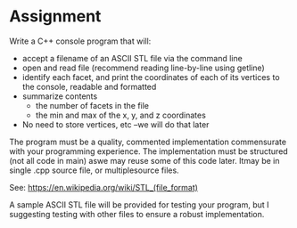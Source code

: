 # Assignment

Write a C++ console program that will:

- accept a filename of an ASCII STL file via the command line
- open and read file (recommend reading line-by-line using getline)
- identify each facet, and print the coordinates of each of its vertices to the console, readable and formatted
- summarize contents
  - the number of facets in the file
  - the min and max of the x, y, and z coordinates
- No need to store vertices, etc –we will do that later

The program must be a quality, commented implementation commensurate with your programming experience.  The implementation must be structured (not all code in main) aswe may reuse some of this code later.  Itmay be in single .cpp source file, or multiplesource files.

See:  https://en.wikipedia.org/wiki/STL_(file_format)

A sample ASCII STL file will be provided for testing your program, but I suggesting testing with other files to ensure a robust implementation.

